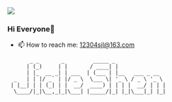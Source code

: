 <img align="top" src="https://github-readme-stats.vercel.app/api?username=jialeshen&show_icons=true&icon_color=CE1D2D&text_color=718096&bg_color=ffffff&hide_title=true" />

### Hi Everyone👋
<!--
**jialeshen/jialeshen** is a ✨ _special_ ✨ repository because its `README.md` (this file) appears on your GitHub profile.

Here are some ideas to get you started:

- 🔭 I’m currently working on ...
- 🌱 I’m currently learning ...
- 👯 I’m looking to collaborate on ...
- 🤔 I’m looking for help with ...
- 💬 Ask me about ...
- 📫 How to reach me: ...
- 😄 Pronouns: ...
- ⚡ Fun fact: ...
-->
- 📫 How to reach me: 12304sjl@163.com
```
       _ _       _         _____ _                
      | (_)     | |       / ____| |               
      | |_  __ _| | ___  | (___ | |__   ___ _ __  
  _   | | |/ _` | |/ _ \  \___ \| '_ \ / _ \ '_ \ 
 | |__| | | (_| | |  __/  ____) | | | |  __/ | | |
  \____/|_|\__,_|_|\___| |_____/|_| |_|\___|_| |_|
                                                   
```
